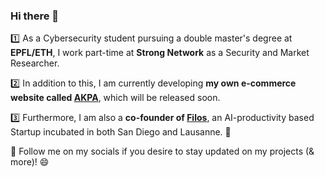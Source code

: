 ### Hi there 👋

1️⃣ As a Cybersecurity student pursuing a double master's degree at **EPFL/ETH**, I work part-time at **Strong Network** as a Security and Market Researcher.

2️⃣ In addition to this, I am currently developing **my own e-commerce website called [AKPA](https://akpa.ch/)**, which will be released soon. 

3️⃣ Furthermore, I am also a **co-founder of [Filos](https://www.filoschat.com/)**, an AI-productivity based Startup incubated in both San Diego and Lausanne. 🚀

📱 Follow me on my socials if you desire to stay updated on my projects (& more)! 😄

<!--
**Awe-n/Awe-n** is a ✨ _special_ ✨ repository because its `README.md` (this file) appears on your GitHub profile.

Here are some ideas to get you started:

- 🔭 I’m currently working on ...
- 🌱 I’m currently learning ...
- 👯 I’m looking to collaborate on ...
- 🤔 I’m looking for help with ...
- 💬 Ask me about ...
- 📫 How to reach me: ...
- 😄 Pronouns: ...
- ⚡ Fun fact: ...
-->

